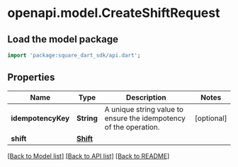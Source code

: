 # openapi.model.CreateShiftRequest

## Load the model package
```dart
import 'package:square_dart_sdk/api.dart';
```

## Properties
Name | Type | Description | Notes
------------ | ------------- | ------------- | -------------
**idempotencyKey** | **String** | A unique string value to ensure the idempotency of the operation. | [optional] 
**shift** | [**Shift**](Shift.md) |  | 

[[Back to Model list]](../README.md#documentation-for-models) [[Back to API list]](../README.md#documentation-for-api-endpoints) [[Back to README]](../README.md)


